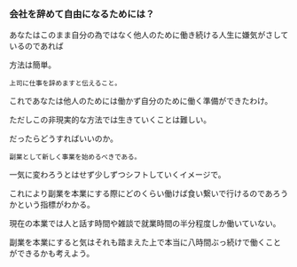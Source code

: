 ### 会社を辞めて自由になるためには？

あなたはこのまま自分の為ではなく他人のために働き続ける人生に嫌気がさしているのであれば

方法は簡単。

`上司に仕事を辞めますと伝えること。`

これであなたは他人のためには働かず自分のために働く準備ができたわけ。

ただしこの非現実的な方法では生きていくことは難しい。

だったらどうすればいいのか。

`副業として新しく事業を始めるべきである。`

一気に変わろうとはせず少しずつシフトしていくイメージで。

これにより副業を本業にする際にどのくらい働けば食い繋いで行けるのであろうかという指標がわかる。

現在の本業では人と話す時間や雑談で就業時間の半分程度しか働いていない。

副業を本業にすると気はそれも踏まえた上で本当に八時間ぶっ続けで働くことができるかも考えよう。
